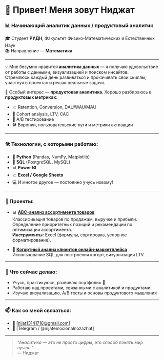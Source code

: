 # 👋 Привет! Меня зовут Ниджат

### 📊 Начинающий аналитик данных / продуктовый аналитик  
🎓 Студент **РУДН**, Факультет Физико-Математических и Естественных Наук  
📚 Направление — **Математика**

---

💡 Мне безумно нравится **аналитика данных** — я получаю удовольствие от работы с данными, визуализацией и поиском инсайтов.  
Стремлюсь каждый день развиваться и прокачивать свои скиллы, участвуя в проектах и решая реальные задачи.  

🚀 Особый интерес — **продуктовая аналитика**. Хорошо разбираюсь в **продуктовых метриках**:  
- 📈 Retention, Conversion, DAU/WAU/MAU  
- 🧭 Cohort analysis, LTV, CAC  
- 🧪 A/B тестирование  
- 🛠 Воронки, пользовательские пути и метрики активации

---

### 🛠 Технологии, с которыми работаю:
- 🐍 **Python** (Pandas, NumPy, Matplotlib)
- 🧮 **SQL** (PostgreSQL, MySQL)
- 📊 **Power BI**
- 📈 **Excel / Google Sheets**
- 💻 И многое другое — постоянно учусь новому!

---

### 🧪 Проекты:
- 📊 **[ABC-анализ ассортимента товаров](https://github.com/nijat1313/Projects/tree/main/ABC-%D0%B0%D0%BD%D0%B0%D0%BB%D0%B8%D0%B7%20%D0%B0%D1%81%D1%81%D0%BE%D1%80%D1%82%D0%B8%D0%BC%D0%B5%D0%BD%D1%82%D0%B0%20%D1%82%D0%BE%D0%B2%D0%B0%D1%80%D0%BE%D0%B2)**                                                                                                                                                                              
  Классификация товаров по продажам, выручке и прибыли.                                                                                                                                                                
  Определение приоритетных позиций и рекомендации по оптимизации ассортимента.                                                                                                                                          
  **Инструменты:** Excel (формулы, сортировка, условное форматирование).


- 🧬 **[Когортный анализ клиентов онлайн-маркетплейса](https://github.com/nijat1313/Projects/tree/main/%D0%9A%D0%BE%D0%B3%D0%BE%D1%80%D1%82%D0%BD%D1%8B%D0%B9%20%D0%B0%D0%BD%D0%B0%D0%BB%D0%B8%D0%B7%20LTV)**                                                                                                                                                                 
  Использование SQL для построения когорт, визуализация LTV.

---

### 🚀 Что сейчас делаю:
- Учусь, практикуюсь, развиваю портфолио 📁  
- Работаю над проектами, связанными с аналитикой и продуктами  
- Изучаю визуализацию, A/B тесты и основы продуктового мышления

---

### 📫 Как со мной связаться:
- 📧 [nijat13141718@gmail.com]
- 🧠 [Telegram / @nijatemocionalnozazhat]

---

> _"Аналитика — это не просто цифры, это способ понять мир лучше."_  
> — Ниджат
